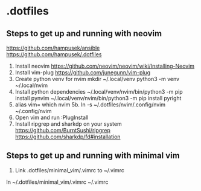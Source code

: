 # .dotfiles
## Steps to get up and running with neovim 
https://github.com/hampusek/ansible
https://github.com/hampusek/.dotfiles

1. Install neovim
https://github.com/neovim/neovim/wiki/Installing-Neovim
2. Install vim-plug
https://github.com/junegunn/vim-plug
3. Create python venv for nvim
mkdir ~/.local/venv
python3 -m venv ~/.local/nvim
4. Install python dependencies
~/.local/venv/nvim/bin/python3 -m pip install pynvim
~/.local/venv/nvim/bin/python3 -m pip install pyright
5. alias vim= which nvim
5b. ln -s ~/.dotfiles/nvim/.config/nvim ~/.config/nvim
6. Open vim and run 
:PlugInstall
7. Install ripgrep and sharkdp on your system
https://github.com/BurntSushi/ripgrep
https://github.com/sharkdp/fd#installation

## Steps to get up and running with minimal vim
1. Link .dotfiles/minimal_vim/.vimrc to ~/.vimrc

ln ~/.dotfiles/minimal_vim/.vimrc ~/.vimrc
